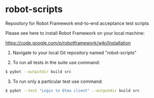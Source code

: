 # robot-scripts
Repository for Robot Framework end-to-end acceptance test scripts

Please see here to install Robot Framework on your local machine:

https://code.google.com/p/robotframework/wiki/Installation

1. Navigate to your local Git repository named "robot-scripts"

2. To run all tests in the suite use command:

  ```bash
  $ pybot --outputdir build src
  ```

3. To run only a particular test use command:

  ```bash
  $ pybot --test "Login to Qlma client" --outputdir build src
  ```
